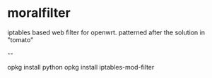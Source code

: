# moralfilter

iptables based web filter for openwrt.
patterned after the solution in "tomato"

--

opkg install python
opkg install iptables-mod-filter 
